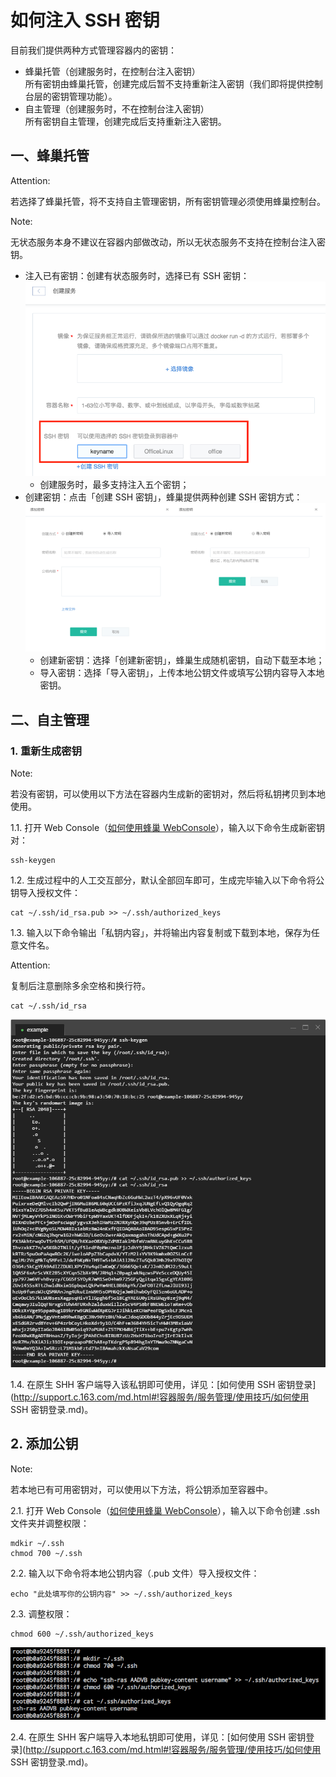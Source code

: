 # 如何注入 SSH 密钥

目前我们提供两种方式管理容器内的密钥：

* 蜂巢托管（创建服务时，在控制台注入密钥）<br>所有密钥由蜂巢托管，创建完成后暂不支持重新注入密钥（我们即将提供控制台层的密钥管理功能）。
* 自主管理（创建服务时，不在控制台注入密钥）<br>所有密钥自主管理，创建完成后支持重新注入密钥。


## 一、蜂巢托管
<span>Attention:</span><div class="alertContent">若选择了蜂巢托管，将不支持自主管理密钥，所有密钥管理必须使用蜂巢控制台。</div>

<span>Note:</span><div class="alertContent">无状态服务本身不建议在容器内部做改动，所以无状态服务不支持在控制台注入密钥。</div>

* 注入已有密钥：创建有状态服务时，选择已有 SSH 密钥：![](../image/如何注入SSH密钥-选择注入密钥.png)
	* 创建服务时，最多支持注入五个密钥；
* 创建密钥：点击「创建 SSH 密钥」，蜂巢提供两种创建 SSH 密钥方式：
![](../image/创建服务-创建有状态服务-创建密钥.png)
	* 创建新密钥：选择「创建新密钥」，蜂巢生成随机密钥，自动下载至本地；
	* 导入密钥：选择「导入密钥」，上传本地公钥文件或填写公钥内容导入本地密钥。


## 二、自主管理

### 1. 重新生成密钥

<span>Note:</span><div class="alertContent">若没有密钥，可以使用以下方法在容器内生成新的密钥对，然后将私钥拷贝到本地使用。</div>

1.1. 打开 Web Console（[如何使用蜂巢 WebConsole](http://support.c.163.com/md.html#!容器服务/服务管理/使用技巧/如何使用蜂巢WebConsole.md)），输入以下命令生成新密钥对：

	ssh-keygen

1.2. 生成过程中的人工交互部分，默认全部回车即可，生成完毕输入以下命令将公钥导入授权文件：
	
	cat ~/.ssh/id_rsa.pub >> ~/.ssh/authorized_keys

1.3. 输入以下命令输出「私钥内容」，并将输出内容复制或下载到本地，保存为任意文件名。

<span>Attention:</span><div class="alertContent">复制后注意删除多余空格和换行符。</div>

	cat ~/.ssh/id_rsa

![](../image/如何使用SSH密钥登录-重新注入密钥.png)

1.4. 在原生 SHH 客户端导入该私钥即可使用，详见：[如何使用 SSH 密钥登录](http://support.c.163.com/md.html#!容器服务/服务管理/使用技巧/如何使用 SSH 密钥登录.md)。


## 2. 添加公钥

<span>Note:</span><div class="alertContent">若本地已有可用密钥对，可以使用以下方法，将公钥添加至容器中。</div>

2.1. 打开 Web Console（[如何使用蜂巢 WebConsole](http://support.c.163.com/md.html#!容器服务/服务管理/使用技巧/如何使用蜂巢WebConsole.md)），输入以下命令创建 .ssh 文件夹并调整权限：

	mdkir ~/.ssh
	chmod 700 ~/.ssh

2.2. 输入以下命令将本地公钥内容（.pub 文件）导入授权文件：

	echo "此处填写你的公钥内容" >> ~/.ssh/authorized_keys

2.3. 调整权限：

	chmod 600 ~/.ssh/authorized_keys

![](../image/如何注入SSH密钥-添加公钥.png)

2.4. 在原生 SHH 客户端导入本地私钥即可使用，详见：[如何使用 SSH 密钥登录](http://support.c.163.com/md.html#!容器服务/服务管理/使用技巧/如何使用 SSH 密钥登录.md)。










